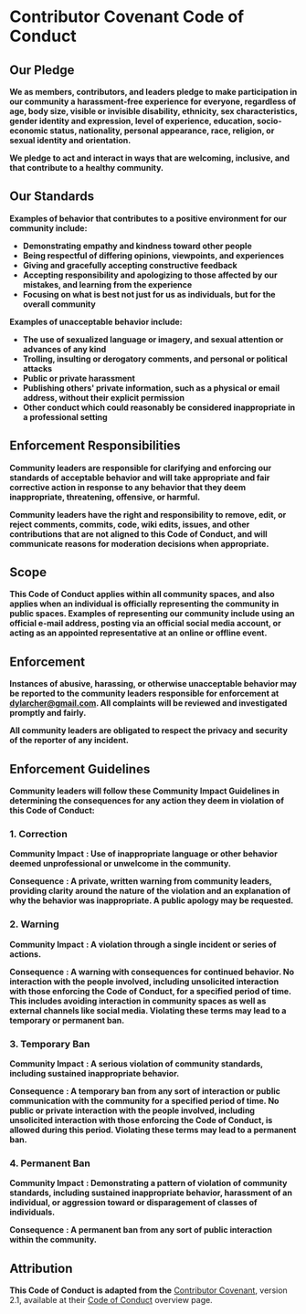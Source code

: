 # Contributor Covenant Code of Conduct

## Our Pledge

**We as members, contributors, and leaders pledge to make participation in our
community a harassment-free experience for everyone, regardless of age, body
size, visible or invisible disability, ethnicity, sex characteristics, gender
identity and expression, level of experience, education, socio-economic status,
nationality, personal appearance, race, religion, or sexual identity
and orientation.**

**We pledge to act and interact in ways that are welcoming, inclusive, and that
contribute to a healthy community.**

## Our Standards

**Examples of behavior that contributes to a positive environment for our
community include:**

* **Demonstrating empathy and kindness toward other people**
* **Being respectful of differing opinions, viewpoints, and experiences**
* **Giving and gracefully accepting constructive feedback**
* **Accepting responsibility and apologizing to those affected by our mistakes,
  and learning from the experience**
* **Focusing on what is best not just for us as individuals, but for the
  overall community**

**Examples of unacceptable behavior include:**

* **The use of sexualized language or imagery, and sexual attention or
  advances of any kind**
* **Trolling, insulting or derogatory comments, and personal or political attacks**
* **Public or private harassment**
* **Publishing others' private information, such as a physical or email
  address, without their explicit permission**
* **Other conduct which could reasonably be considered inappropriate in a
  professional setting**

## Enforcement Responsibilities

**Community leaders are responsible for clarifying and enforcing our standards of
acceptable behavior and will take appropriate and fair corrective action in
response to any behavior that they deem inappropriate, threatening, offensive,
or harmful.**

**Community leaders have the right and responsibility to remove, edit, or reject
comments, commits, code, wiki edits, issues, and other contributions that are
not aligned to this Code of Conduct, and will communicate reasons for moderation
decisions when appropriate.**

## Scope

**This Code of Conduct applies within all community spaces, and also applies when
an individual is officially representing the community in public spaces.
Examples of representing our community include using an official e-mail address,
posting via an official social media account, or acting as an appointed
representative at an online or offline event.**

## Enforcement

**Instances of abusive, harassing, or otherwise unacceptable behavior may be
reported to the community leaders responsible for enforcement at
[dylarcher@gmail.com](mailto:dylarcher@gmail.com).
All complaints will be reviewed and investigated promptly and fairly.**

**All community leaders are obligated to respect the privacy and security of the
reporter of any incident.**

## Enforcement Guidelines

**Community leaders will follow these Community Impact Guidelines in determining
the consequences for any action they deem in violation of this Code of Conduct:**

### 1. Correction

 **Community Impact** **: Use of inappropriate language or other behavior deemed
unprofessional or unwelcome in the community.**

 **Consequence** **: A private, written warning from community leaders, providing
clarity around the nature of the violation and an explanation of why the
behavior was inappropriate. A public apology may be requested.**

### 2. Warning

 **Community Impact** **: A violation through a single incident or series
of actions.**

 **Consequence** **: A warning with consequences for continued behavior. No
interaction with the people involved, including unsolicited interaction with
those enforcing the Code of Conduct, for a specified period of time. This
includes avoiding interaction in community spaces as well as external channels
like social media. Violating these terms may lead to a temporary or
permanent ban.**

### 3. Temporary Ban

 **Community Impact** **: A serious violation of community standards, including
sustained inappropriate behavior.**

 **Consequence** **: A temporary ban from any sort of interaction or public
communication with the community for a specified period of time. No public or
private interaction with the people involved, including unsolicited interaction
with those enforcing the Code of Conduct, is allowed during this period.
Violating these terms may lead to a permanent ban.**

### 4. Permanent Ban

 **Community Impact** **: Demonstrating a pattern of violation of community
standards, including sustained inappropriate behavior, harassment of an
individual, or aggression toward or disparagement of classes of individuals.**

 **Consequence** **: A permanent ban from any sort of public interaction within
the community.**

## Attribution

**This Code of Conduct is adapted from the** [Contributor Covenant](https://www.contributor-covenant.org "A Code of Conduct for Open Source Communities v2.1"), version 2.1, available at
their [Code of Conduct](https://www.contributor-covenant.org/version/2/1/code_of_conduct.html "Contributor Covenant Code of Conduct") overview page.
